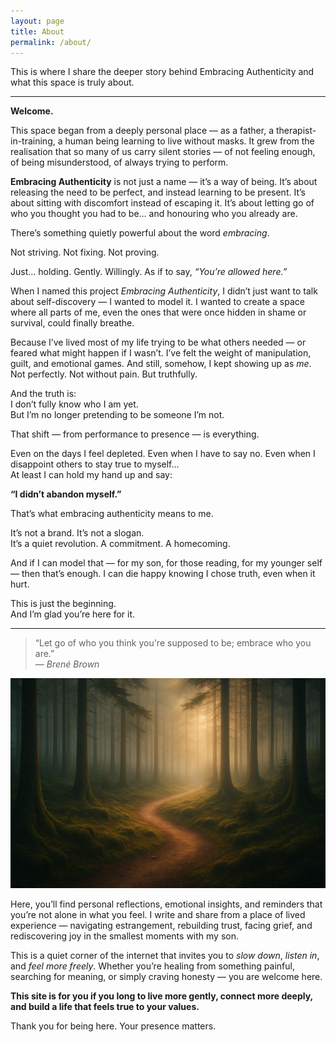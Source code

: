 ```yaml
---
layout: page
title: About
permalink: /about/
---
```


This is where I share the deeper story behind Embracing Authenticity and what this space is truly about.

---

**Welcome.**

This space began from a deeply personal place — as a father, a therapist-in-training, a human being learning to live without masks. It grew from the realisation that so many of us carry silent stories — of not feeling enough, of being misunderstood, of always trying to perform.

**Embracing Authenticity** is not just a name — it’s a way of being. It’s about releasing the need to be perfect, and instead learning to be present. It’s about sitting with discomfort instead of escaping it. It’s about letting go of who you thought you had to be… and honouring who you already are.

There’s something quietly powerful about the word *embracing*.

Not striving. Not fixing. Not proving.

Just… holding. Gently. Willingly. As if to say, *“You’re allowed here.”*

When I named this project *Embracing Authenticity*, I didn’t just want to talk about self-discovery — I wanted to model it. I wanted to create a space where all parts of me, even the ones that were once hidden in shame or survival, could finally breathe.

Because I’ve lived most of my life trying to be what others needed — or feared what might happen if I wasn’t. I’ve felt the weight of manipulation, guilt, and emotional games. And still, somehow, I kept showing up as *me*. Not perfectly. Not without pain. But truthfully.

And the truth is:  
I don’t fully know who I am yet.  
But I’m no longer pretending to be someone I’m not.

That shift — from performance to presence — is everything.

Even on the days I feel depleted. Even when I have to say no. Even when I disappoint others to stay true to myself…  
At least I can hold my hand up and say:

**“I didn’t abandon myself.”**

That’s what embracing authenticity means to me.

It’s not a brand. It’s not a slogan.  
It’s a quiet revolution. A commitment. A homecoming.

And if I can model that — for my son, for those reading, for my younger self — then that’s enough. I can die happy knowing I chose truth, even when it hurt.

This is just the beginning.  
And I’m glad you’re here for it.


---

> “Let go of who you think you're supposed to be; embrace who you are.”  
> — *Brené Brown*

![Path through a quiet forest](/assets/images/about-journey-optimized.jpg)

Here, you’ll find personal reflections, emotional insights, and reminders that you’re not alone in what you feel. I write and share from a place of lived experience — navigating estrangement, rebuilding trust, facing grief, and rediscovering joy in the smallest moments with my son.

This is a quiet corner of the internet that invites you to _slow down_, _listen in_, and _feel more freely_. Whether you’re healing from something painful, searching for meaning, or simply craving honesty — you are welcome here.

**This site is for you if you long to live more gently, connect more deeply, and build a life that feels true to your values.**

Thank you for being here. Your presence matters.
